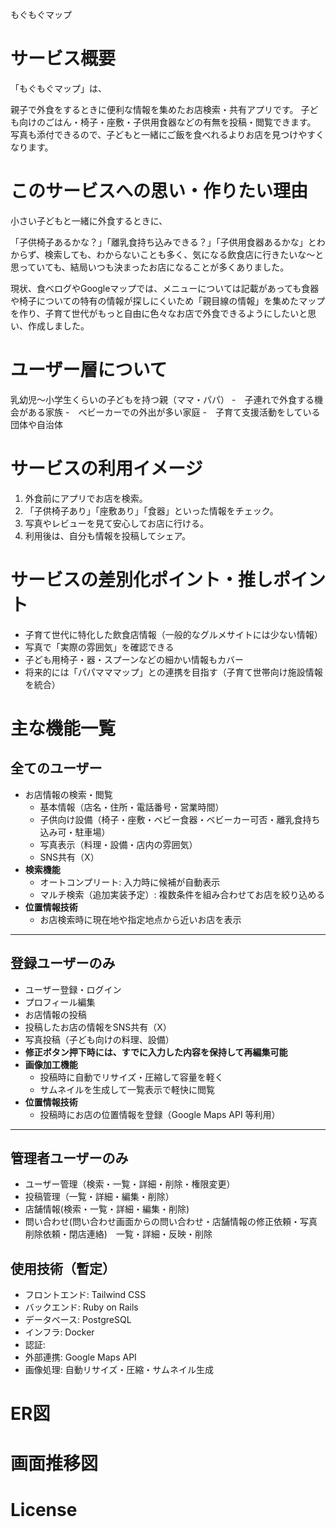 もぐもぐマップ

# **サービス概要**

「もぐもぐマップ」は、

親子で外食をするときに便利な情報を集めたお店検索・共有アプリです。
子ども向けのごはん・椅子・座敷・子供用食器などの有無を投稿・閲覧できます。
写真も添付できるので、子どもと一緒にご飯を食べれるよりお店を見つけやすくなります。

# **このサービスへの思い・作りたい理由**

小さい子どもと一緒に外食するときに、

「子供椅子あるかな？」「離乳食持ち込みできる？」「子供用食器あるかな」とわからず、検索しても、わからないことも多く、気になる飲食店に行きたいな〜と思っていても、結局いつも決まったお店になることが多くありました。

現状、食べログやGoogleマップでは、メニューについては記載があっても食器や椅子についての特有の情報が探しにくいため「親目線の情報」を集めたマップを作り、子育て世代がもっと自由に色々なお店で外食できるようにしたいと思い、作成しました。

# **ユーザー層について**

乳幼児〜小学生くらいの子どもを持つ親（ママ・パパ）
	-　子連れで外食する機会がある家族
	-　ベビーカーでの外出が多い家庭
	-　子育て支援活動をしている団体や自治体

# **サービスの利用イメージ**

1. 外食前にアプリでお店を検索。
2. 「子供椅子あり」「座敷あり」「食器」といった情報をチェック。
3. 写真やレビューを見て安心してお店に行ける。
4. 利用後は、自分も情報を投稿してシェア。

# **サービスの差別化ポイント・推しポイント**

- 子育て世代に特化した飲食店情報（一般的なグルメサイトには少ない情報）
- 写真で「実際の雰囲気」を確認できる
- 子ども用椅子・器・スプーンなどの細かい情報もカバー
- 将来的には「パパマママップ」との連携を目指す（子育て世帯向け施設情報を統合）

# **主な機能一覧**

## 全てのユーザー
- お店情報の検索・閲覧
  - 基本情報（店名・住所・電話番号・営業時間）
  - 子供向け設備（椅子・座敷・ベビー食器・ベビーカー可否・離乳食持ち込み可・駐車場）
  - 写真表示（料理・設備・店内の雰囲気）
  - SNS共有（X）
- **検索機能**
    - オートコンプリート: 入力時に候補が自動表示
    - マルチ検索（追加実装予定）: 複数条件を組み合わせてお店を絞り込める
- **位置情報技術**
    - お店検索時に現在地や指定地点から近いお店を表示

---

## 登録ユーザーのみ
- ユーザー登録・ログイン
- プロフィール編集
- お店情報の投稿
- 投稿したお店の情報をSNS共有（X）
- 写真投稿（子ども向けの料理、設備）
- **修正ボタン押下時には、すでに入力した内容を保持して再編集可能**
- **画像加工機能**
  - 投稿時に自動でリサイズ・圧縮して容量を軽く
  - サムネイルを生成して一覧表示で軽快に閲覧
- **位置情報技術**
  - 投稿時にお店の位置情報を登録（Google Maps API 等利用）

---

## 管理者ユーザーのみ
- ユーザー管理（検索・一覧・詳細・削除・権限変更）
- 投稿管理（一覧・詳細・編集・削除）
- 店舗情報(検索・一覧・詳細・編集・削除)
- 問い合わせ(問い合わせ画面からの問い合わせ・店舗情報の修正依頼・写真削除依頼・閉店連絡)　一覧・詳細・反映・削除

## **使用技術（暫定）**

- フロントエンド: Tailwind CSS
- バックエンド: Ruby on Rails
- データベース: PostgreSQL
- インフラ: Docker
- 認証:
- 外部連携: Google Maps API
- 画像処理: 自動リサイズ・圧縮・サムネイル生成

# **ER図**

# 画面推移図

# **License**